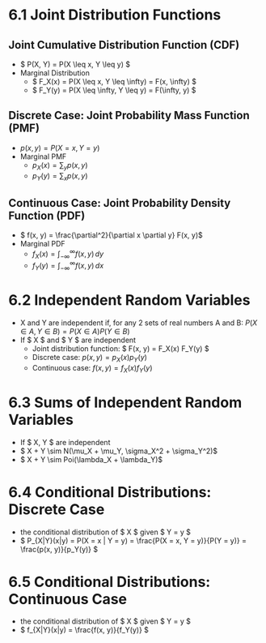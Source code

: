 # 6.1 Joint Distribution Functions
## Joint Cumulative Distribution Function (CDF)
- $ P(X, Y) = P(X \leq x, Y \leq y) $
- Marginal Distribution
    - $ F_X(x) = P(X \leq x, Y \leq \infty) = F(x, \infty) $
    - $ F_Y(y) = P(X \leq \infty, Y \leq y) = F(\infty, y) $
## Discrete Case: Joint Probability Mass Function (PMF)
- $p(x, y) = P(X = x, Y = y)$
- Marginal PMF
    - $p_X(x) = \sum_{y} p(x, y)$
    - $p_Y(y) = \sum_{x} p(x, y)$
## Continuous Case: Joint Probability Density Function (PDF)
- $ f(x, y) = \frac{\partial^2}{\partial x \partial y} F(x, y)$
- Marginal PDF
    - $f_X(x) = \int_{-\infty}^{\infty} f(x, y) \, dy$
    - $f_Y(y) = \int_{-\infty}^{\infty} f(x, y) \, dx$

# 6.2 Independent Random Variables
- X and Y are independent if, for any 2 sets of real numbers A and B: $P(X \in A, Y \in B) = P(X \in A) P(Y \in B)$
- If $ X $ and $ Y $ are independent
    - Joint distribution function: $ F(x, y) = F_X(x) F_Y(y) $
    - Discrete case: $p(x, y) = p_X(x) p_Y(y)$
    - Continuous case: $f(x, y) = f_X(x) f_Y(y)$

# 6.3 Sums of Independent Random Variables
- If $ X, Y $ are independent
- $ X + Y \sim N(\mu_X + \mu_Y, \sigma_X^2 + \sigma_Y^2)$
- $ X + Y \sim Poi(\lambda_X + \lambda_Y)$

# 6.4 Conditional Distributions: Discrete Case
- the conditional distribution of $ X $ given $ Y = y $
- $ P_{X|Y}(x|y) = P(X = x | Y = y) = \frac{P(X = x, Y = y)}{P(Y = y)} = \frac{p(x, y)}{p_Y(y)} $

# 6.5 Conditional Distributions: Continuous Case
- the conditional distribution of $ X $ given $ Y = y $
- $ f_{X|Y}(x|y) = \frac{f(x, y)}{f_Y(y)} $
